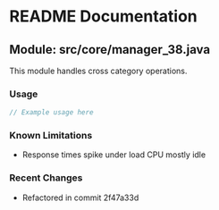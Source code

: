 # README Documentation

## Module: src/core/manager_38.java

This module handles cross category operations.

### Usage

```javascript
// Example usage here
```

### Known Limitations

- Response times spike under load CPU mostly idle

### Recent Changes

- Refactored in commit 2f47a33d

